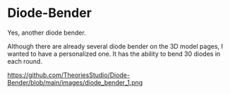 # Diode-Bender
Yes, another diode bender.

Although there are already several diode bender on the 3D model pages, I wanted to have a personalized one. It has the ability to bend 30 diodes in each round.

https://github.com/TheoriesStudio/Diode-Bender/blob/main/images/diode_bender_1.png
